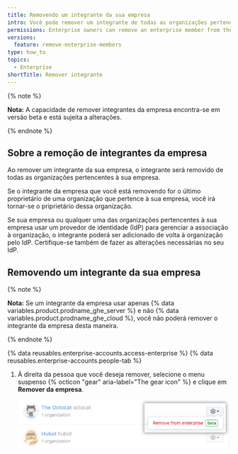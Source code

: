 ```yaml
---
title: Removendo um integrante da sua empresa
intro: Você pode remover um integrante de todas as organizações pertencentes à sua empresa.
permissions: Enterprise owners can remove an enterprise member from the enterprise.
versions:
  feature: remove-enterprise-members
type: how_to
topics:
  - Enterprise
shortTitle: Remover integrante
---
```


{% note %}

**Nota:** A capacidade de remover integrantes da empresa encontra-se em versão beta e está sujeita a alterações.

{% endnote %}

## Sobre a remoção de integrantes da empresa

Ao remover um integrante da sua empresa, o integrante será removido de todas as organizações pertencentes à sua empresa.

Se o integrante da empresa que você está removendo for o último proprietário de uma organização que pertence à sua empresa, você irá tornar-se o priprietário dessa organização.

Se sua empresa ou qualquer uma das organizações pertencentes à sua empresa usar um provedor de identidade (IdP) para gerenciar a associação à organização, o integrante poderá ser adicionado de volta à organização pelo IdP. Certifique-se também de fazer as alterações necessárias no seu IdP.

## Removendo um integrante da sua empresa

{% note %}

**Nota:** Se um integrante da empresa usar apenas {% data variables.product.prodname_ghe_server %} e não {% data variables.product.prodname_ghe_cloud %}, você não poderá remover o integrante da empresa desta maneira.

{% endnote %}

{% data reusables.enterprise-accounts.access-enterprise %}
{% data reusables.enterprise-accounts.people-tab %}
1. À direita da pessoa que você deseja remover, selecione o menu suspenso {% octicon "gear" aria-label="The gear icon" %} e clique em **Remover da empresa**.

   ![Captura de tela da opção "Remover da empresade" para um integrante corporativo](/assets/images/help/business-accounts/remove-member.png)
